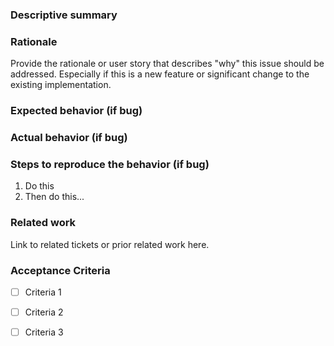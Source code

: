 ### Descriptive summary


### Rationale

Provide the rationale or user story that describes "why" this issue should be addressed. Especially if this is a new feature or significant change to the existing implementation.

### Expected behavior (if bug)

### Actual behavior (if bug)

### Steps to reproduce the behavior (if bug)

1. Do this
2. Then do this...

### Related work

Link to related tickets or prior related work here.

### Acceptance Criteria
- [ ] Criteria 1
- [ ] Criteria 2
- [ ] Criteria 3


